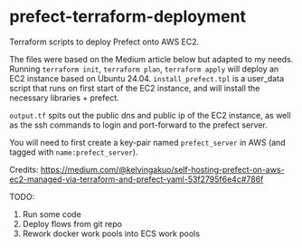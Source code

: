 # prefect-terraform-deployment
Terraform scripts to deploy Prefect onto AWS EC2.  

The files were based on the Medium article below but adapted to my needs. Running `terraform init`, `terraform plan`, `terraform apply` will deploy an EC2 instance based on Ubuntu 24.04. `install_prefect.tpl` is a user_data script that runs on first start of the EC2 instance, and will install the necessary libraries + prefect.

`output.tf` spits out the public dns and public ip of the EC2 instance, as well as the ssh commands to login and port-forward to the prefect server. 

You will need to first create a key-pair named `prefect_server` in AWS (and tagged with `name:prefect_server`).

Credits: https://medium.com/@kelvingakuo/self-hosting-prefect-on-aws-ec2-managed-via-terraform-and-prefect-yaml-53f2795f6e4c#786f  

TODO: 
1. Run some code
2. Deploy flows from git repo
3. Rework docker work pools into ECS work pools
